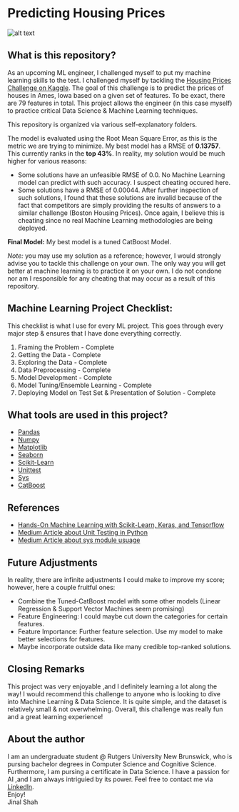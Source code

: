 # Predicting Housing Prices
![alt text](http://blog.time2move.ca/files/2014/09/Rising-house-prices.jpg)
## What is this repository?
As an upcoming ML engineer, I challenged myself to put my machine learning skills to the test. I challenged myself by tackling the [Housing Prices Challenge on Kaggle](https://www.kaggle.com/c/house-prices-advanced-regression-techniques). The goal of this challenge is to predict the prices of houses in Ames, Iowa based on a given set of features. To be exact, there are 79 features in total. This project allows the engineer (in this case myself) to practice critical Data Science & Machine Learning techniques.    
    
This repository is organized via various self-explanatory folders.  
    
The model is evaluated using the Root Mean Square Error, as this is the metric we are trying to minimize. My best model has a RMSE of __0.13757__. This currently ranks in the __top 43%__. In reality, my solution would be much higher for various reasons:
* Some solutions have an unfeasible RMSE of 0.0. No Machine Learning model can predict with such accuracy. I suspect cheating occured here.
* Some solutions have a RMSE of 0.00044. After further inspection of such solutions, I found that these solutions are invalid because of the fact that competitors are simply providing the results of answers to a similar challenge (Boston Housing Prices). Once again, I believe this is cheating since no real Machine Learning methodologies are being deployed.

__Final Model:__ My best model is a tuned CatBoost Model.
  
_Note:_ you may use my solution as a reference; however, I would strongly advise you to tackle this challenge on your own. The only way you will get better at machine learning is to practice it on your own. I do not condone nor am I responsible for any cheating that may occur as a result of this repository.
## Machine Learning Project Checklist:
This checklist is what I use for every ML project. This goes through every major step & ensures that I have done everything correctly.  
1. Framing the Problem - Complete
2. Getting the Data - Complete
3. Exploring the Data - Complete
4. Data Preprocessing - Complete
5. Model Development - Complete
6. Model Tuning/Ensemble Learning - Complete
7. Deploying Model on Test Set & Presentation of Solution - Complete
## What tools are used in this project?
* [Pandas](https://pandas.pydata.org/docs/getting_started/index.html)
* [Numpy](https://numpy.org)
* [Matplotlib](https://matplotlib.org)
* [Seaborn](https://seaborn.pydata.org)
* [Scikit-Learn](https://scikit-learn.org/stable/)
* [Unittest](https://docs.python.org/3/library/unittest.html)
* [Sys](https://docs.python.org/3/library/sys.html)
* [CatBoost](https://catboost.ai)
## References
* [Hands-On Machine Learning with Scikit-Learn, Keras, and Tensorflow](https://www.amazon.com/Hands-Machine-Learning-Scikit-Learn-TensorFlow/dp/1492032646)
* [Medium Article about Unit Testing in Python](https://medium.com/techtofreedom/unit-testing-in-python-23b129add2b)
* [Medium Article about sys module usuage](https://dkhambu.medium.com/importing-files-in-python-repository-28ab49fade37)
## Future Adjustments
In reality, there are infinite adjustments I could make to improve my score; however, here a couple fruitful ones:
* Combine the Tuned-CatBoost model with some other models (Linear Regression & Support Vector Machines seem promising)
* Feature Engineering: I could maybe cut down the categories for certain features.
* Feature Importance: Further feature selection. Use my model to make better selections for features.
* Maybe incorporate outside data like many credible top-ranked solutions.
## Closing Remarks
This project was very enjoyable ,and I definitely learning a lot along the way! I would recommend this challenge to anyone who is looking to dive into Machine Learning & Data Science. It is quite simple, and the dataset is relatively small & not overwhelming. Overall, this challenge was really fun and a great learning experience!
## About the author
I am an undergraduate student @ Rutgers University New Brunswick, who is pursing bachelor degrees in Computer Science and Cognitive Science. Furthermore, I am pursing a certificate in Data Science. I have a passion for AI ,and I am always intriguied by its power. Feel free to contact me via [Linkedln](https://www.linkedin.com/in/jinalshah2002/).   
Enjoy!  
Jinal Shah
